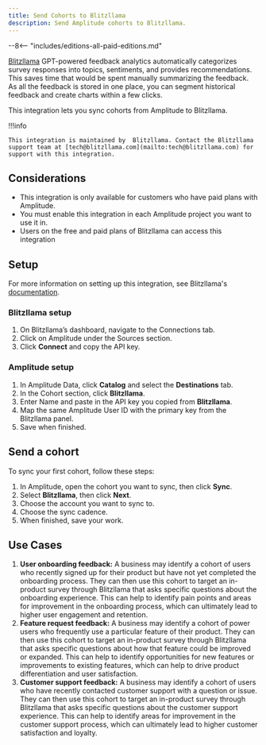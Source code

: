```yaml
---
title: Send Cohorts to Blitzllama
description: Send Amplitude cohorts to Blitzllama.
---
```


--8<-- "includes/editions-all-paid-editions.md"

[Blitzllama](https://www.linkedin.com/company/blitzllama/) GPT-powered feedback analytics automatically categorizes survey responses into topics, sentiments, and provides recommendations. This saves time that would be spent manually summarizing the feedback. As all the feedback is stored in one place, you can segment historical feedback and create charts within a few clicks.

This integration lets you sync cohorts from Amplitude to Blitzllama.

!!!info

    This integration is maintained by  Blitzllama. Contact the Blitzllama support team at [tech@blitzllama.com](mailto:tech@blitzllama.com) for support with this integration.
    
## Considerations

- This integration is only available for customers who have paid plans with Amplitude.
- You must enable this integration in each Amplitude project you want to use it in.
- Users on the free and paid plans of Blitzllama can access this integration

## Setup

For more information on setting up this integration, see Blitzllama's [documentation](https://documentation.blitzllama.com/connections-sources/amplitude).

### Blitzllama setup

1. On Blitzllama’s dashboard, navigate to the Connections tab.
2. Click on Amplitude under the Sources section.
3. Click **Connect** and copy the API key.

### Amplitude setup

1. In Amplitude Data, click **Catalog** and select the **Destinations** tab.
2. In the Cohort section, click **Blitzllama**.
3. Enter Name and paste in the API key you copied from **Blitzllama**.
4. Map the same Amplitude User ID with the primary key from the Blitzllama panel.
5. Save when finished.

## Send a cohort

To sync your first cohort, follow these steps:

1. In Amplitude, open the cohort you want to sync, then click **Sync**.
2. Select **Blitzllama**, then click **Next**.
3. Choose the account you want to sync to.
4. Choose the sync cadence.
5. When finished, save your work.

## Use Cases

1. **User onboarding feedback:** A business may identify a cohort of users who recently signed up for their product but have not yet completed the onboarding process. They can then use this cohort to target an in-product survey through Blitzllama that asks specific questions about the onboarding experience. This can help to identify pain points and areas for improvement in the onboarding process, which can ultimately lead to higher user engagement and retention.
2. **Feature request feedback:** A business may identify a cohort of power users who frequently use a particular feature of their product. They can then use this cohort to target an in-product survey through Blitzllama that asks specific questions about how that feature could be improved or expanded. This can help to identify opportunities for new features or improvements to existing features, which can help to drive product differentiation and user satisfaction.
3. **Customer support feedback:** A business may identify a cohort of users who have recently contacted customer support with a question or issue. They can then use this cohort to target an in-product survey through Blitzllama that asks specific questions about the customer support experience. This can help to identify areas for improvement in the customer support process, which can ultimately lead to higher customer satisfaction and loyalty.
